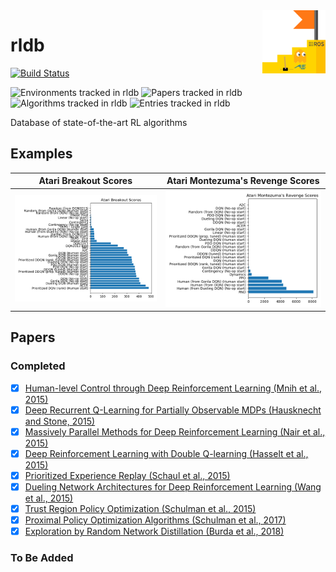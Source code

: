 <img src="docs/rldb.png" align="right" width="20%"/>

# rldb

[![Build Status](https://travis-ci.com/seungjaeryanlee/rldb.svg?branch=master)](https://travis-ci.com/seungjaeryanlee/rldb)

![Environments tracked in rldb](https://img.shields.io/badge/environments-57-blue.svg)
![Papers tracked in rldb](https://img.shields.io/badge/papers-10-blue.svg)
![Algorithms tracked in rldb](https://img.shields.io/badge/algorithms-37-blue.svg)
![Entries tracked in rldb](https://img.shields.io/badge/entries-1421-blue.svg)

Database of state-of-the-art RL algorithms

## Examples

| Atari Breakout Scores                              | Atari Montezuma's Revenge Scores                                       |
|:--------------------------------------------------:|:----------------------------------------------------------------------:|
| ![Atari Breakout Scores](/docs/atari-breakout.png) | ![Atari Montezuma's Revenge Scores](/docs/atari-montezuma-revenge.png) |

## Papers

### Completed

- [x] [Human-level Control through Deep Reinforcement Learning (Mnih et al., 2015)](https://deepmind.com/research/dqn/)
- [x] [Deep Recurrent Q-Learning for Partially Observable MDPs (Hausknecht and Stone, 2015)](https://arxiv.org/abs/1507.06527)
- [x] [Massively Parallel Methods for Deep Reinforcement Learning (Nair et al., 2015)](https://arxiv.org/abs/1507.04296)
- [x] [Deep Reinforcement Learning with Double Q-learning (Hasselt et al., 2015)](https://arxiv.org/abs/1509.06461)
- [x] [Prioritized Experience Replay (Schaul et al., 2015)](https://arxiv.org/abs/1511.05952)
- [x] [Dueling Network Architectures for Deep Reinforcement Learning (Wang et al., 2015)](https://arxiv.org/abs/1511.06581)
- [x] [Trust Region Policy Optimization (Schulman et al., 2015)](https://arxiv.org/abs/1502.05477)
- [x] [Proximal Policy Optimization Algorithms (Schulman et al., 2017)](https://arxiv.org/abs/1707.06347)
- [x] [Exploration by Random Network Distillation (Burda et al., 2018)](https://arxiv.org/abs/1810.12894)

### To Be Added
